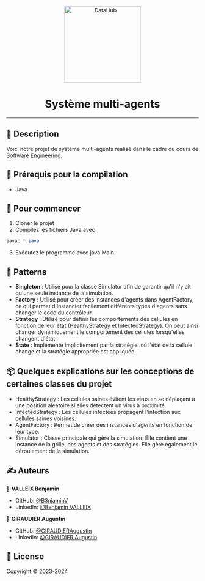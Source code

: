 <p align="center">
<img alt="DataHub" src="https://cdn-icons-png.flaticon.com/512/2659/2659980.png" height="200px" />
</p>
<h1 align="center"> Système multi-agents</h1>

---

## 📝 Description

Voici notre projet de système multi-agents réalisé dans le cadre du cours de Software Engineering.

## 📍 Prérequis pour la compilation

- Java

## 🏁 Pour commencer
1. Cloner le projet
2. Compilez les fichiers Java avec
```java
javac *.java
```
3. Exécutez le programme avec java Main.

## 🚀 Patterns

- **Singleton** : Utilisé pour la classe Simulator afin de garantir qu'il n'y ait qu'une seule instance de la simulation.
- **Factory** : Utilisé pour créer des instances d'agents dans AgentFactory, ce qui permet d'instancier facilement différents types d'agents sans changer le code du contrôleur.
- **Strategy** : Utilisé pour définir les comportements des cellules en fonction de leur état (HealthyStrategy et InfectedStrategy). On peut ainsi changer dynamiquement le comportement des cellules lorsqu'elles changent d'état.
- **State** : Implémenté implicitement par la stratégie, où l'état de la cellule change et la stratégie appropriée est appliquée.

## 📦 Quelques explications sur les conceptions de certaines classes du projet
- HealthyStrategy : Les cellules saines évitent les virus en se déplaçant à une position aléatoire si elles détectent un virus à proximité.
- InfectedStrategy : Les cellules infectées propagent l'infection aux cellules saines voisines.
- AgentFactory : Permet de créer des instances d'agents en fonction de leur type.
- Simulator : Classe principale qui gère la simulation. Elle contient une instance de la grille, des agents et des stratégies. Elle gère également le déroulement de la simulation.

## ✍️ Auteurs

👤 **VALLEIX Benjamin**

* GitHub: [@B3njaminV](https://github.com/B3njaminV)
* LinkedIn: [@Benjamin VALLEIX](https://www.linkedin.com/in/benjamin-valleix-27115719a)

👤 **GIRAUDIER Augustin**

* GitHub: [@GIRAUDIERAugustin](https://github.com/AugustinGiraudier)
* LinkedIn: [@GIRAUDIER Augustin](https://fr.linkedin.com/in/augustin-giraudier)


## 📝 License

Copyright © 2023-2024
